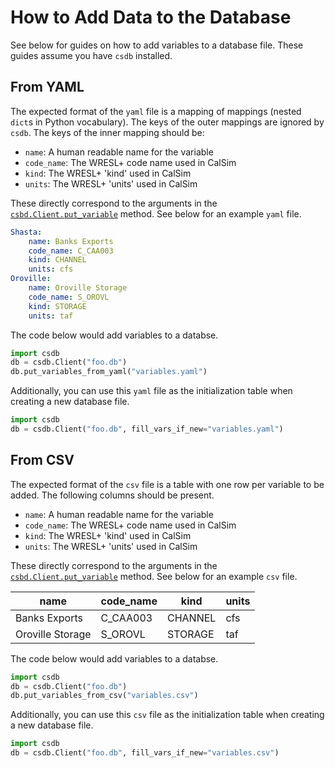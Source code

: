 # How to Add Data to the Database

See below for guides on how to add variables to a database file. These guides assume you have `csdb` installed.

## From YAML

The expected format of the `yaml` file is a mapping of mappings (nested `dict`s in Python vocabulary). The keys of the outer mappings are ignored by `csdb`. The keys of the inner mapping should be:

- `name`: A human readable name for the variable
- `code_name`: The WRESL+ code name used in CalSim
- `kind`: The WRESL+ 'kind' used in CalSim
- `units`: The WRESL+ 'units' used in CalSim

These directly correspond to the arguments in the [`csbd.Client.put_variable`](../api/client.md#csdb.Client.put_variable) method. See below for an example `yaml` file.

```yaml
Shasta:
    name: Banks Exports
    code_name: C_CAA003
    kind: CHANNEL
    units: cfs
Oroville:
    name: Oroville Storage
    code_name: S_OROVL
    kind: STORAGE
    units: taf
```

The code below would add variables to a databse.

```python
import csdb
db = csdb.Client("foo.db")
db.put_variables_from_yaml("variables.yaml")
```

Additionally, you can use this `yaml` file as the initialization table when creating a new database file.

```python
import csdb
db = csdb.Client("foo.db", fill_vars_if_new="variables.yaml")
```

## From CSV

The expected format of the `csv` file is a table with one row per variable to be added. The following columns should be present.

- `name`: A human readable name for the variable
- `code_name`: The WRESL+ code name used in CalSim
- `kind`: The WRESL+ 'kind' used in CalSim
- `units`: The WRESL+ 'units' used in CalSim

These directly correspond to the arguments in the [`csbd.Client.put_variable`](../api/client.md#csdb.Client.put_variable) method. See below for an example `csv` file.

| name             | code_name | kind    | units |
| ----             | --------- | ----    | ----- |
| Banks Exports    | C_CAA003  | CHANNEL | cfs   |
| Oroville Storage | S_OROVL   | STORAGE | taf   |

The code below would add variables to a databse.

```python
import csdb
db = csdb.Client("foo.db")
db.put_variables_from_csv("variables.csv")
```

Additionally, you can use this `csv` file as the initialization table when creating a new database file.

```python
import csdb
db = csdb.Client("foo.db", fill_vars_if_new="variables.csv")
```
